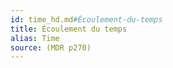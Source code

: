 ```yaml
---
id: time_hd.md#Écoulement-du-temps
title: Écoulement du temps
alias: Time
source: (MDR p270)
---
```



